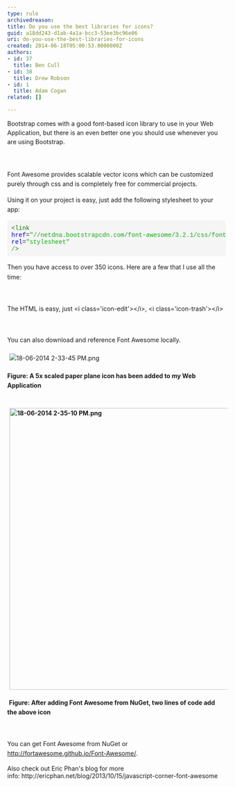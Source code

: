 ```yaml
---
type: rule
archivedreason: 
title: Do you use the best libraries for icons?
guid: a18dd243-d1ab-4a1a-bcc3-53ee3bc96e06
uri: do-you-use-the-best-libraries-for-icons
created: 2014-06-18T05:00:53.0000000Z
authors:
- id: 37
  title: Ben Cull
- id: 38
  title: Drew Robson
- id: 1
  title: Adam Cogan
related: []

---
```



<span style="line-height&#58;20.799999237060547px;">​​Bootstrap comes with a good font-based icon library to use in your Web Application, but there is an even better one you should use whenever you are using Bootstrap.</span>​
<br><excerpt class='endintro'></excerpt><br>
​​<span style="line-height&#58;1.6;">​</span><div class="ms-rtestate-read ms-rte-wpbox"><div class="ms-rtestate-notify  ms-rtestate-read bfff8346-b3d3-4e1e-a95f-e6685654ce3d" id="div_bfff8346-b3d3-4e1e-a95f-e6685654ce3d"></div><div id="vid_bfff8346-b3d3-4e1e-a95f-e6685654ce3d" style="display&#58;none;"></div></div><p><span style="line-height&#58;1.6;">Font</span><span style="line-height&#58;1.6;"> Awesome provides scalable vector icons which can be customized purely through css and is completely free for commercial projects.</span><br></p><p>
   <span style="line-height&#58;1.6;">Using it on your project is easy, just add the following stylesheet to your app&#58;<br></span></p><pre class="source-code" style="font-family&#58;monaco, menlo, consolas, 'courier new', monospace;word-wrap&#58;break-word;padding&#58;9.5px;border-top-left-radius&#58;4px;border-top-right-radius&#58;4px;border-bottom-right-radius&#58;4px;border-bottom-left-radius&#58;4px;margin-bottom&#58;10px;word-break&#58;break-all;overflow&#58;auto;background-color&#58;#f5f5f5;"><span class="cm-tag" style="color&#58;#117700;">&lt;link</span> <span class="cm-attribute" style="color&#58;#0000cc;">href</span>=<span class="cm-string" style="color&#58;#11aa11;">&quot;//netdna.bootstrapcdn.com/font-awesome/3.2.1/css/font-awesome.css&quot;</span> <span class="cm-attribute" style="color&#58;#0000cc;">rel</span>=<span class="cm-string" style="color&#58;#11aa11;">&quot;stylesheet&quot; /</span><span class="cm-tag" style="color&#58;#117700;">&gt;​</span></pre><p>
   <span style="line-height&#58;1.6;">​Then you have access to over 350 icons. Here are a few that I use all the time&#58;&#160;​<br></span></p><p>
   <span style="line-height&#58;1.6;">​​​<i class="icon-trash icon-4x" id="yui_3_17_2_1_1403220586594_514"></i><i class="icon-plus icon-4x"></i><i class="icon-refresh icon-4x" id="yui_3_17_2_1_1403220586594_665"></i><i class="icon-ok icon-4x" id="yui_3_17_2_1_1403220586594_667"></i><i class="icon-remove icon-4x"></i><i class="icon-code icon-4x"></i><i class="icon-cloud-download icon-4x"></i>​<br></span></p><p>
   <span style="line-height&#58;1.6;">​​​The HTML is easy, just&#160;&lt;i class='icon-edit'&gt;&lt;/i&gt;, &lt;i class='icon-trash'&gt;&lt;/i&gt;<br></span></p><p>
   <span style="line-height&#58;1.6;"> 
      <br></span></p><p><span style="line-height&#58;1.6;">You can also download and reference Font Awesome locally.</span></p><p>
   <span style="line-height&#58;1.6;"> 
      <img src="/WebSites/RulesToBetterUIBootstrap/PublishingImages/Pages/Do-you-use-Font-Awesome-with-Bootstrap/18-06-2014%202-33-45%20PM.png" alt="18-06-2014 2-33-45 PM.png" style="margin&#58;5px;" /> 
      <br></span></p>
<strong style="line-height&#58;1.6;">Figure&#58; A 5x scaled paper plane icon has been added to my Web Application</strong>
<div>
   <span style="line-height&#58;20.799999237060547px;"> 
      <b> 
         <br></b></span></div><div>
   <span style="line-height&#58;20.799999237060547px;"> 
      <b> 
         <img src="/WebSites/RulesToBetterUIBootstrap/PublishingImages/Pages/Do-you-use-Font-Awesome-with-Bootstrap/18-06-2014%202-35-10%20PM.png" alt="18-06-2014 2-35-10 PM.png" style="margin&#58;5px;width&#58;650px;" /> 
         <br></b></span>
   <p>&#160;<strong style="line-height&#58;1.6;">Figure&#58; After adding Font Awesome from NuGet, two lines of code add the above icon​</strong></p><p>
      <span style="line-height&#58;1.6;"> 
         <br></span></p><p>
      <strong style="line-height&#58;1.6;"></strong> 
      <span style="line-height&#58;1.6;">Y</span><span style="line-height&#58;1.6;">ou can get Font Awesome from NuGet or </span><a href="http&#58;//fortawesome.github.io/Font-Awesome/" style="line-height&#58;1.6;">http&#58;//fortawesome.github.io/Font-Awesome/</a><span style="line-height&#58;1.6;">.​</span></p><p>Also check out Eric Phan's blog for more info&#58;&#160;<a>http&#58;//ericphan.net/blog/2013/10/15/javascript-corner-font-awesome​​</a></p><p><br></p></div>


